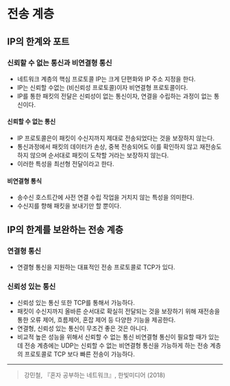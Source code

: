 # 전송 계층 
## IP의 한계와 포트 
### 신뢰할 수 없는 통신과 비연결형 통신 
- 네트워크 계층의 핵심 프로토콜 IP는 크게 단편화와 IP 주소 지정을 한다. 
- IP는 신뢰할 수없는 (비신뢰성 프로토콜)이자 비연결형 프로토콜이다. 
- IP를 통한 패킷의 전달은 신뢰성이 없는 통신이자, 연결을 수립하는 과정이 없는 통신이다. 

#### 신뢰할 수 없는 통신 
- IP 프로토콜은이 패킷이 수신지까지 제대로 전송되었다는 것을 보장하지 않는다. 
- 통신과정에서 패킷의 데이터가 손상, 중복 전송되어도 이를 확인하지 않고 재전송도 하지 않으며 순서대로 패킷이 도착할 거라는 보장하지 않는다. 
- 이러한 특성을 최선형 전달이라고 한다. 

#### 비연결형 통식 
- 송수신 호스트간에 사전 연결 수립 작업을 거치지 않는 특성을 의미한다. 
- 수신지를 향해 패킷을 보내기만 할 뿐이다. 
  
## IP의 한계를 보완하는 전송 계층 
### 연결형 통신 
- 연결형 통신을 지원하는 대표적인 전송 프로토콜로 TCP가 있다. 
### 신뢰성 있는 통신
- 신뢰성 있는 통신 또한 TCP를 통해서 가능하다. 
- 패킷이 수신지까지 올바른 순서대로 확실히 전달되는 것을 보장하기 위해 재전송을 통한 오류 제어, 흐름제어, 혼잡 제어 등 다양한 기능을 제공한다. 
- 연결형, 신뢰성 있는 통신이 무조건 좋은 것은 아니다. 
- 비교적 높은 성능을 위해서 신뢰할 수 없는 통신 비연결형 통신이 필요할 때가 있는데 전송 계층에는 UDP는 신뢰할 수 없는 비연결형 통신을 가능하게 하는 전송 계층의 프로토콜로 TCP 보다 빠른 전송이 가능하다. 

--- 
> 강민철, 『혼자 공부하는 네트워크』, 한빛미디어 (2018)    
